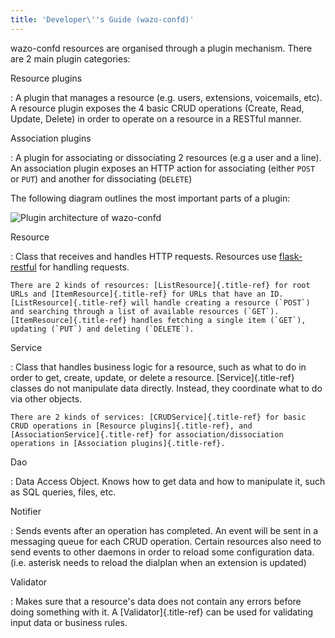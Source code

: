 ```yaml
---
title: 'Developer\''s Guide (wazo-confd)'
---
```


wazo-confd resources are organised through a plugin mechanism. There are
2 main plugin categories:

Resource plugins

:   A plugin that manages a resource (e.g. users, extensions,
    voicemails, etc). A resource plugin exposes the 4 basic CRUD
    operations (Create, Read, Update, Delete) in order to operate on a
    resource in a RESTful manner.

Association plugins

:   A plugin for associating or dissociating 2 resources (e.g a user and
    a line). An association plugin exposes an HTTP action for
    associating (either `POST` or `PUT`) and another for dissociating
    (`DELETE`)

The following diagram outlines the most important parts of a plugin:

![Plugin architecture of
wazo-confd](/images/uc-doc/system/wazo-confd/wazo-confd-plugin-architecture.png)

Resource

:   Class that receives and handles HTTP requests. Resources use
    [flask-restful](http://flask-restful.readthedocs.org) for handling
    requests.

    There are 2 kinds of resources: [ListResource]{.title-ref} for root
    URLs and [ItemResource]{.title-ref} for URLs that have an ID.
    [ListResource]{.title-ref} will handle creating a resource (`POST`)
    and searching through a list of available resources (`GET`).
    [ItemResource]{.title-ref} handles fetching a single item (`GET`),
    updating (`PUT`) and deleting (`DELETE`).

Service

:   Class that handles business logic for a resource, such as what to do
    in order to get, create, update, or delete a resource.
    [Service]{.title-ref} classes do not manipulate data directly.
    Instead, they coordinate what to do via other objects.

    There are 2 kinds of services: [CRUDService]{.title-ref} for basic
    CRUD operations in [Resource plugins]{.title-ref}, and
    [AssociationService]{.title-ref} for association/dissociation
    operations in [Association plugins]{.title-ref}.

Dao

:   Data Access Object. Knows how to get data and how to manipulate it,
    such as SQL queries, files, etc.

Notifier

:   Sends events after an operation has completed. An event will be sent
    in a messaging queue for each CRUD operation. Certain resources also
    need to send events to other daemons in order to reload some
    configuration data. (i.e. asterisk needs to reload the dialplan when
    an extension is updated)

Validator

:   Makes sure that a resource\'s data does not contain any errors
    before doing something with it. A [Validator]{.title-ref} can be
    used for validating input data or business rules.
